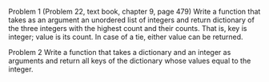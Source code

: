 Problem 1 (Problem 22, text book, chapter 9, page 479)
Write a function that takes as an argument an unordered list of integers and return dictionary of 
the three integers with the highest count and their counts. That is, key is integer; value is its 
count. In case of a tie, either value can be returned.


Problem 2
Write a function that takes a dictionary and an integer as arguments and return all keys of the 
dictionary
whose values equal to the integer.
